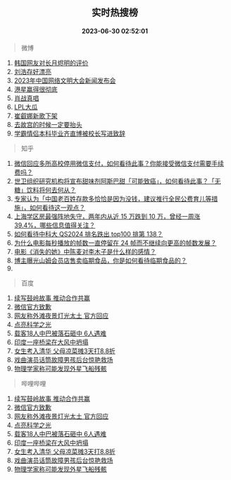 <div align="center"><h2>实时热搜榜</h2><h4>2023-06-30 02:52:01</h4></div>

> 微博  

1. [韩国网友对长月烬明的评价](https://s.weibo.com/weibo?q=%23%E9%9F%A9%E5%9B%BD%E7%BD%91%E5%8F%8B%E5%AF%B9%E9%95%BF%E6%9C%88%E7%83%AC%E6%98%8E%E7%9A%84%E8%AF%84%E4%BB%B7%23&t=31&band_rank=1&Refer=top)<br />
2. [刘浩存好漂亮](https://s.weibo.com/weibo?q=%E5%88%98%E6%B5%A9%E5%AD%98%E5%A5%BD%E6%BC%82%E4%BA%AE&t=31&band_rank=2&Refer=top)<br />
3. [2023年中国网络文明大会新闻发布会](https://s.weibo.com/weibo?q=%232023%E5%B9%B4%E4%B8%AD%E5%9B%BD%E7%BD%91%E7%BB%9C%E6%96%87%E6%98%8E%E5%A4%A7%E4%BC%9A%E6%96%B0%E9%97%BB%E5%8F%91%E5%B8%83%E4%BC%9A%23&t=31&band_rank=3&Refer=top)<br />
4. [港星赢得很彻底](https://s.weibo.com/weibo?q=%23%E6%B8%AF%E6%98%9F%E8%B5%A2%E5%BE%97%E5%BE%88%E5%BD%BB%E5%BA%95%23&t=31&band_rank=4&Refer=top)<br />
5. [肖战真唱](https://s.weibo.com/weibo?q=%E8%82%96%E6%88%98%E7%9C%9F%E5%94%B1&t=31&band_rank=5&Refer=top)<br />
6. [LPL大瓜](https://s.weibo.com/weibo?q=LPL%E5%A4%A7%E7%93%9C&t=31&band_rank=6&Refer=top)<br />
7. [崔叡娜新歌下架](https://s.weibo.com/weibo?q=%E5%B4%94%E5%8F%A1%E5%A8%9C%E6%96%B0%E6%AD%8C%E4%B8%8B%E6%9E%B6&t=31&band_rank=7&Refer=top)<br />
8. [去故宫的时候一定要抬头](https://s.weibo.com/weibo?q=%E5%8E%BB%E6%95%85%E5%AE%AB%E7%9A%84%E6%97%B6%E5%80%99%E4%B8%80%E5%AE%9A%E8%A6%81%E6%8A%AC%E5%A4%B4&t=31&band_rank=8&Refer=top)<br />
9. [学霸情侣本科毕业齐直博被校长写进致辞](https://s.weibo.com/weibo?q=%23%E5%AD%A6%E9%9C%B8%E6%83%85%E4%BE%A3%E6%9C%AC%E7%A7%91%E6%AF%95%E4%B8%9A%E9%BD%90%E7%9B%B4%E5%8D%9A%E8%A2%AB%E6%A0%A1%E9%95%BF%E5%86%99%E8%BF%9B%E8%87%B4%E8%BE%9E%23&t=31&band_rank=9&Refer=top)<br />

> 知乎  

1. [微信回应多所高校停用微信支付，如何看待此事？你能接受微信支付需要手续费吗？](https://www.zhihu.com/question/609374806)<br />
2. [世卫组织研究机构将宣布甜味剂阿斯巴甜「可能致癌」，如何看待此事？「无糖」饮料将何去何从？](https://www.zhihu.com/question/609417354)<br />
3. [专家认为「中国老百姓存款多恰恰是因为没钱，建议推行全民公费育儿等措施」，如何看待这一观点？](https://www.zhihu.com/question/609390380)<br />
4. [上海学区房最强阵地失守，两年内从近 15 万跌到 10 万，曾经一周涨 39.4%，哪些信息值得关注？](https://www.zhihu.com/question/609355451)<br />
5. [如何看待中科大 QS2024 排名跌出 top100 排第 138？](https://www.zhihu.com/question/609135032)<br />
6. [为什么电影每秒播放的帧数一直停留在 24 帧而不继续向更高的帧数发展？](https://www.zhihu.com/question/281685561)<br />
7. [电影《消失的她》中陈麦对李木子是什么样的感情？](https://www.zhihu.com/question/608467482)<br />
8. [博主曝光山姆会员店售卖临期食品，你是如何看待临期食品的？](https://www.zhihu.com/question/609391770)<br />
9. []()<br />

> 百度  

1. [续写鼓岭故事 推动合作共赢](https://www.baidu.com/s?wd=%E7%BB%AD%E5%86%99%E9%BC%93%E5%B2%AD%E6%95%85%E4%BA%8B+%E6%8E%A8%E5%8A%A8%E5%90%88%E4%BD%9C%E5%85%B1%E8%B5%A2&sa=fyb_news&rsv_dl=fyb_news)<br />
2. [微信官方致歉](https://www.baidu.com/s?wd=%E5%BE%AE%E4%BF%A1%E5%AE%98%E6%96%B9%E8%87%B4%E6%AD%89&sa=fyb_news&rsv_dl=fyb_news)<br />
3. [网友称外滩夜景灯光太土 官方回应](https://www.baidu.com/s?wd=%E7%BD%91%E5%8F%8B%E7%A7%B0%E5%A4%96%E6%BB%A9%E5%A4%9C%E6%99%AF%E7%81%AF%E5%85%89%E5%A4%AA%E5%9C%9F+%E5%AE%98%E6%96%B9%E5%9B%9E%E5%BA%94&sa=fyb_news&rsv_dl=fyb_news)<br />
4. [点亮科学之光](https://www.baidu.com/s?wd=%E7%82%B9%E4%BA%AE%E7%A7%91%E5%AD%A6%E4%B9%8B%E5%85%89&sa=fyb_news&rsv_dl=fyb_news)<br />
5. [载客18人中巴被落石砸中 6人遇难](https://www.baidu.com/s?wd=%E8%BD%BD%E5%AE%A218%E4%BA%BA%E4%B8%AD%E5%B7%B4%E8%A2%AB%E8%90%BD%E7%9F%B3%E7%A0%B8%E4%B8%AD+6%E4%BA%BA%E9%81%87%E9%9A%BE&sa=fyb_news&rsv_dl=fyb_news)<br />
6. [印度一座桥梁在大风中坍塌](https://www.baidu.com/s?wd=%E5%8D%B0%E5%BA%A6%E4%B8%80%E5%BA%A7%E6%A1%A5%E6%A2%81%E5%9C%A8%E5%A4%A7%E9%A3%8E%E4%B8%AD%E5%9D%8D%E5%A1%8C&sa=fyb_news&rsv_dl=fyb_news)<br />
7. [女生考入清华 父母凉菜摊3天打8.8折](https://www.baidu.com/s?wd=%E5%A5%B3%E7%94%9F%E8%80%83%E5%85%A5%E6%B8%85%E5%8D%8E+%E7%88%B6%E6%AF%8D%E5%87%89%E8%8F%9C%E6%91%8A3%E5%A4%A9%E6%89%938.8%E6%8A%98&sa=fyb_news&rsv_dl=fyb_news)<br />
8. [戏曲演员话筒故障男孩后台惊艳救场](https://www.baidu.com/s?wd=%E6%88%8F%E6%9B%B2%E6%BC%94%E5%91%98%E8%AF%9D%E7%AD%92%E6%95%85%E9%9A%9C%E7%94%B7%E5%AD%A9%E5%90%8E%E5%8F%B0%E6%83%8A%E8%89%B3%E6%95%91%E5%9C%BA&sa=fyb_news&rsv_dl=fyb_news)<br />
9. [物理学家称可能发现外星飞船残骸](https://www.baidu.com/s?wd=%E7%89%A9%E7%90%86%E5%AD%A6%E5%AE%B6%E7%A7%B0%E5%8F%AF%E8%83%BD%E5%8F%91%E7%8E%B0%E5%A4%96%E6%98%9F%E9%A3%9E%E8%88%B9%E6%AE%8B%E9%AA%B8&sa=fyb_news&rsv_dl=fyb_news)<br />

> 哔哩哔哩  

1. [续写鼓岭故事 推动合作共赢](https://www.baidu.com/s?wd=%E7%BB%AD%E5%86%99%E9%BC%93%E5%B2%AD%E6%95%85%E4%BA%8B+%E6%8E%A8%E5%8A%A8%E5%90%88%E4%BD%9C%E5%85%B1%E8%B5%A2&sa=fyb_news&rsv_dl=fyb_news)<br />
2. [微信官方致歉](https://www.baidu.com/s?wd=%E5%BE%AE%E4%BF%A1%E5%AE%98%E6%96%B9%E8%87%B4%E6%AD%89&sa=fyb_news&rsv_dl=fyb_news)<br />
3. [网友称外滩夜景灯光太土 官方回应](https://www.baidu.com/s?wd=%E7%BD%91%E5%8F%8B%E7%A7%B0%E5%A4%96%E6%BB%A9%E5%A4%9C%E6%99%AF%E7%81%AF%E5%85%89%E5%A4%AA%E5%9C%9F+%E5%AE%98%E6%96%B9%E5%9B%9E%E5%BA%94&sa=fyb_news&rsv_dl=fyb_news)<br />
4. [点亮科学之光](https://www.baidu.com/s?wd=%E7%82%B9%E4%BA%AE%E7%A7%91%E5%AD%A6%E4%B9%8B%E5%85%89&sa=fyb_news&rsv_dl=fyb_news)<br />
5. [载客18人中巴被落石砸中 6人遇难](https://www.baidu.com/s?wd=%E8%BD%BD%E5%AE%A218%E4%BA%BA%E4%B8%AD%E5%B7%B4%E8%A2%AB%E8%90%BD%E7%9F%B3%E7%A0%B8%E4%B8%AD+6%E4%BA%BA%E9%81%87%E9%9A%BE&sa=fyb_news&rsv_dl=fyb_news)<br />
6. [印度一座桥梁在大风中坍塌](https://www.baidu.com/s?wd=%E5%8D%B0%E5%BA%A6%E4%B8%80%E5%BA%A7%E6%A1%A5%E6%A2%81%E5%9C%A8%E5%A4%A7%E9%A3%8E%E4%B8%AD%E5%9D%8D%E5%A1%8C&sa=fyb_news&rsv_dl=fyb_news)<br />
7. [女生考入清华 父母凉菜摊3天打8.8折](https://www.baidu.com/s?wd=%E5%A5%B3%E7%94%9F%E8%80%83%E5%85%A5%E6%B8%85%E5%8D%8E+%E7%88%B6%E6%AF%8D%E5%87%89%E8%8F%9C%E6%91%8A3%E5%A4%A9%E6%89%938.8%E6%8A%98&sa=fyb_news&rsv_dl=fyb_news)<br />
8. [戏曲演员话筒故障男孩后台惊艳救场](https://www.baidu.com/s?wd=%E6%88%8F%E6%9B%B2%E6%BC%94%E5%91%98%E8%AF%9D%E7%AD%92%E6%95%85%E9%9A%9C%E7%94%B7%E5%AD%A9%E5%90%8E%E5%8F%B0%E6%83%8A%E8%89%B3%E6%95%91%E5%9C%BA&sa=fyb_news&rsv_dl=fyb_news)<br />
9. [物理学家称可能发现外星飞船残骸](https://www.baidu.com/s?wd=%E7%89%A9%E7%90%86%E5%AD%A6%E5%AE%B6%E7%A7%B0%E5%8F%AF%E8%83%BD%E5%8F%91%E7%8E%B0%E5%A4%96%E6%98%9F%E9%A3%9E%E8%88%B9%E6%AE%8B%E9%AA%B8&sa=fyb_news&rsv_dl=fyb_news)<br />
